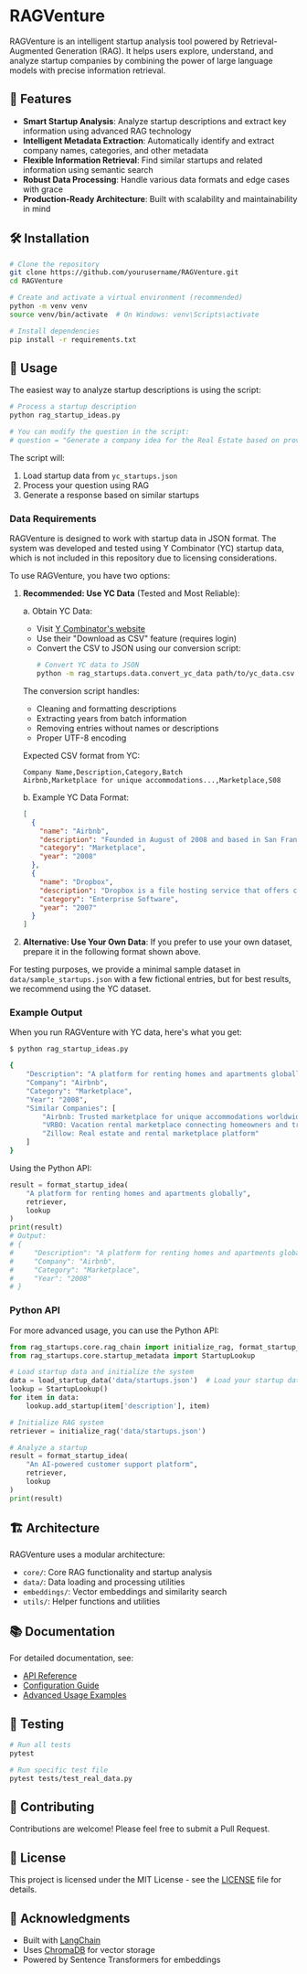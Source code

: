 # RAGVenture

RAGVenture is an intelligent startup analysis tool powered by Retrieval-Augmented Generation (RAG). It helps users explore, understand, and analyze startup companies by combining the power of large language models with precise information retrieval.

## 🚀 Features

- **Smart Startup Analysis**: Analyze startup descriptions and extract key information using advanced RAG technology
- **Intelligent Metadata Extraction**: Automatically identify and extract company names, categories, and other metadata
- **Flexible Information Retrieval**: Find similar startups and related information using semantic search
- **Robust Data Processing**: Handle various data formats and edge cases with grace
- **Production-Ready Architecture**: Built with scalability and maintainability in mind

## 🛠️ Installation

```bash
# Clone the repository
git clone https://github.com/yourusername/RAGVenture.git
cd RAGVenture

# Create and activate a virtual environment (recommended)
python -m venv venv
source venv/bin/activate  # On Windows: venv\Scripts\activate

# Install dependencies
pip install -r requirements.txt
```

## 🔧 Usage

The easiest way to analyze startup descriptions is using the script:

```bash
# Process a startup description
python rag_startup_ideas.py

# You can modify the question in the script:
# question = "Generate a company idea for the Real Estate based on provided context"
```

The script will:
1. Load startup data from `yc_startups.json`
2. Process your question using RAG
3. Generate a response based on similar startups

### Data Requirements

RAGVenture is designed to work with startup data in JSON format. The system was developed and tested using Y Combinator (YC) startup data, which is not included in this repository due to licensing considerations.

To use RAGVenture, you have two options:

1. **Recommended: Use YC Data** (Tested and Most Reliable): 
   
   a. Obtain YC Data:
   - Visit [Y Combinator's website](https://www.ycombinator.com/companies)
   - Use their "Download as CSV" feature (requires login)
   - Convert the CSV to JSON using our conversion script:
     ```bash
     # Convert YC data to JSON
     python -m rag_startups.data.convert_yc_data path/to/yc_data.csv -o startups.json
     ```
   
   The conversion script handles:
   - Cleaning and formatting descriptions
   - Extracting years from batch information
   - Removing entries without names or descriptions
   - Proper UTF-8 encoding
   
   Expected CSV format from YC:
   ```csv
   Company Name,Description,Category,Batch
   Airbnb,Marketplace for unique accommodations...,Marketplace,S08
   ```

   b. Example YC Data Format:
   ```json
   [
     {
       "name": "Airbnb",
       "description": "Founded in August of 2008 and based in San Francisco, California, Airbnb is a trusted community marketplace for people to list, discover, and book unique accommodations around the world.",
       "category": "Marketplace",
       "year": "2008"
     },
     {
       "name": "Dropbox",
       "description": "Dropbox is a file hosting service that offers cloud storage, file synchronization, and client software.",
       "category": "Enterprise Software",
       "year": "2007"
     }
   ]
   ```

2. **Alternative: Use Your Own Data**: 
   If you prefer to use your own dataset, prepare it in the following format shown above.

For testing purposes, we provide a minimal sample dataset in `data/sample_startups.json` with a few fictional entries, but for best results, we recommend using the YC dataset.

### Example Output

When you run RAGVenture with YC data, here's what you get:

```bash
$ python rag_startup_ideas.py

{
    "Description": "A platform for renting homes and apartments globally",
    "Company": "Airbnb",
    "Category": "Marketplace",
    "Year": "2008",
    "Similar Companies": [
        "Airbnb: Trusted marketplace for unique accommodations worldwide",
        "VRBO: Vacation rental marketplace connecting homeowners and travelers",
        "Zillow: Real estate and rental marketplace platform"
    ]
}
```

Using the Python API:
```python
result = format_startup_idea(
    "A platform for renting homes and apartments globally",
    retriever,
    lookup
)
print(result)
# Output:
# {
#     "Description": "A platform for renting homes and apartments globally",
#     "Company": "Airbnb",
#     "Category": "Marketplace",
#     "Year": "2008"
# }
```

### Python API

For more advanced usage, you can use the Python API:

```python
from rag_startups.core.rag_chain import initialize_rag, format_startup_idea
from rag_startups.core.startup_metadata import StartupLookup

# Load startup data and initialize the system
data = load_startup_data('data/startups.json')  # Load your startup data
lookup = StartupLookup()
for item in data:
    lookup.add_startup(item['description'], item)

# Initialize RAG system
retriever = initialize_rag('data/startups.json')

# Analyze a startup
result = format_startup_idea(
    "An AI-powered customer support platform",
    retriever,
    lookup
)
print(result)
```

## 🏗️ Architecture

RAGVenture uses a modular architecture:

- `core/`: Core RAG functionality and startup analysis
- `data/`: Data loading and processing utilities
- `embeddings/`: Vector embeddings and similarity search
- `utils/`: Helper functions and utilities

## 📚 Documentation

For detailed documentation, see:
- [API Reference](docs/api.md)
- [Configuration Guide](docs/configuration.md)
- [Advanced Usage Examples](docs/examples.md)

## 🧪 Testing

```bash
# Run all tests
pytest

# Run specific test file
pytest tests/test_real_data.py
```

## 🤝 Contributing

Contributions are welcome! Please feel free to submit a Pull Request.

## 📄 License

This project is licensed under the MIT License - see the [LICENSE](LICENSE) file for details.

## 🙏 Acknowledgments

- Built with [LangChain](https://github.com/langchain-ai/langchain)
- Uses [ChromaDB](https://github.com/chroma-core/chroma) for vector storage
- Powered by Sentence Transformers for embeddings